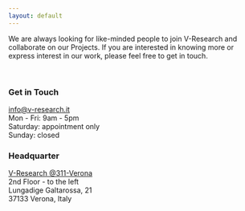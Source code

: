 ```yaml
---
layout: default
---
```


<div class="container">
    <div class="row">
	<p>We are always looking for like-minded people to join V-Research and collaborate on our Projects. If you are interested in knowing more or express interest in our work, please feel free to get in touch.</p>
    </div>
<br>
    <div class="row">
        <div class="col-12 col-md-6">
            <h3 class="title-margin">
                Get in Touch
                <i class="far fa-comments"></i>
            </h3>
            <p class="text-div b-cont-margin">
                <a href="mailto: info@v-research.it" target="blank">
                    info@v-research.it
                </a><br>
                Mon - Fri: 9am - 5pm<br>
                Saturday: appointment only<br>
                Sunday: closed<br>
            </p>
        </div>
        <div class="col-12 col-md-6">
            <h3 class="title-margin">
                Headquarter
                <i class="far fa-building"></i>
            </h3>
            <p class="text-div b-cont-margin">
                <a href="https://goo.gl/maps/ywMzutimbX7GaC6c9" target="blank">V-Research @311-Verona</a><br>
		2nd Floor - to the left<br>
                Lungadige Galtarossa, 21<br>
                37133 Verona, Italy<br>
            </p>
        </div>
    </div>
</div>
